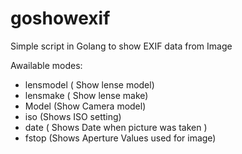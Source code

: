 # goshowexif
 Simple script in Golang to show EXIF data from Image


Awailable modes:
* lensmodel  ( Show lense model)
* lensmake ( Show lense make)
* Model (Show Camera model)
* iso (Shows ISO setting)
* date ( Shows Date when picture was taken )
* fstop (Shows Aperture Values used for image)